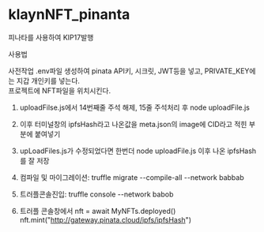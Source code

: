 # klaynNFT_pinanta
피나타를 사용하여 KIP17발행

사용법

사전작업
.env파일 생성하여 pinata API키, 시크릿, JWT등을 넣고, PRIVATE_KEY에는 지갑 개인키를 넣는다.     
프로젝트에 NFT파일을 위치시킨다.

1. uploadFilse.js에서 14번째줄 주석 해제, 15줄 주석처리 후 node uploadFile.js

2. 이후 터미널창의 ipfsHash라고 나온값을 meta.json의 image에 CID라고 적힌 부분에 붙여넣기

3. upLoadFiles.js가 수정되었다면 한번더 node uploadFile.js
   이후 나온 ipfsHash를 잘 저장
   
4. 컴파일 및 마이그레이션: truffle migrate --compile-all --network babbab

5. 트러플콘솔진입: truffle console --network babob

6. 트러플 콘솔창에서
   nft = await MyNFTs.deployed()
   nft.mint("http://gateway.pinata.cloud/ipfs/ipfsHash")
